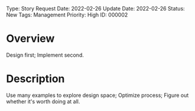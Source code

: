 Type: Story
Request Date: 2022-02-26
Update Date: 2022-02-26
Status: New
Tags: Management
Priority: High
ID: 000002

# Overview

Design first; Implement second.

# Description

Use many examples to explore design space; Optimize process; Figure out whether it's worth doing at all.